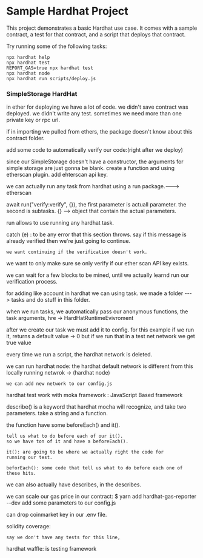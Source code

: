 # Sample Hardhat Project

This project demonstrates a basic Hardhat use case. It comes with a sample contract, a test for that contract, and a script that deploys that contract.

Try running some of the following tasks:

```shell
npx hardhat help
npx hardhat test
REPORT_GAS=true npx hardhat test
npx hardhat node
npx hardhat run scripts/deploy.js
```


### SimpleStorage HardHat

in ether for deploying we have a lot of code.
we didn't save contract was deployed.
we didn't write any test.
sometimes we need more than one private key or rpc url.

if in importing we pulled from ethers, the package doesn't know about this contract folder.

add some code to automatically verify our code:(right after we deploy)

since our SimpleStorage doesn't have a constructor, the arguments for simple storage are just gonna be blank.
	create a function and using etherscan plugin.
	add ehterscan api key.
	
we can actually run any task from hardhat using a run package.---> etherscan



await run("verify:verify", {}), 
the first parameter is actuall parameter.
the second is subtasks.
{} --> object that contain the actual parameters.

run allows to use running any hardhat task.

catch (e) : to be any error that this section throws.
	say if this message is already verified then we're just going to
	continue.
	
	we want continuing if the verification doesn't work.

we want to only make sure se only verify if our ether scan API key exists.

we can wait for a few blocks to be mined, until we actually learnd run our verification process.

for adding like account in hardhat we can using task.
we made a folder ---> tasks and do stuff in this folder.

when we run tasks, we automatically pass our anonymous functions, the task arguments, hre -> HardHatRuntimeEvivroment

after we create our task we must add it to config.
for this example if we run it, returns a default value -> 0
but if we run that in a test net network we get true value

every time we run a script, the hardhat network is deleted.

we can run hardhat node:
	the hardhat default network is different from this locally running
	netwrok -> (hardhat node)
	
	we can add new network to our config.js
	
hardhat test work with moka framework : JavaScript Based framework

describe() is a keyword that hardhat mocha will recognize,
and take two parameters.
take a string and a function.

the function have some beforeEach() and it().

	tell us what to do before each of our it().
	so we have ton of it and have a beforeEach().
	
	it(): are going to be where we actually right the code for 
	running our test.
	
	beforEach(): some code that tell us what to do before each one of 
	these hits.

we can also actually have describes, in the describes.

we can scale our gas price in our contract:
	$ yarn add hardhat-gas-reporter --dev
	add some parameters to our config.js

can drop coinmarket key in our .env file.

solidity coverage:
	
	say we don't have any tests for this line,
	
hardhat waffle:
	is testing framework
	
	 
